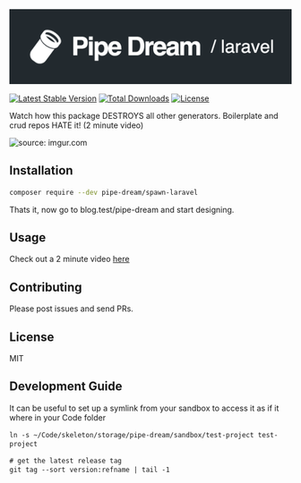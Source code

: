 <img src="src/public/img/logo_with_text.png"  />

[![Latest Stable Version](https://img.shields.io/packagist/v/ajthinking/tinx.svg)](https://packagist.org/packages/ajthinking/tinx)
[![Total Downloads](https://img.shields.io/packagist/dt/ajthinking/tinx.svg)](https://packagist.org/packages/ajthinking/tinx)
[![License](https://img.shields.io/packagist/l/ajthinking/tinx.svg)](https://packagist.org/packages/ajthinking/tinx)


Watch how this package DESTROYS all other generators. Boilerplate and crud repos HATE it! (2 minute video)

<img src="https://i.imgur.com/U9NnDix.gif" title="source: imgur.com" />


## Installation

```bash
composer require --dev pipe-dream/spawn-laravel
```

Thats it, now go to blog.test/pipe-dream and start designing.

## Usage

Check out a 2 minute video [here](www.google.com)


## Contributing

Please post issues and send PRs.

## License

MIT


## Development Guide
It can be useful to set up a symlink from your sandbox to access it as if it where in your Code folder
```
ln -s ~/Code/skeleton/storage/pipe-dream/sandbox/test-project test-project
```

```
# get the latest release tag
git tag --sort version:refname | tail -1
```